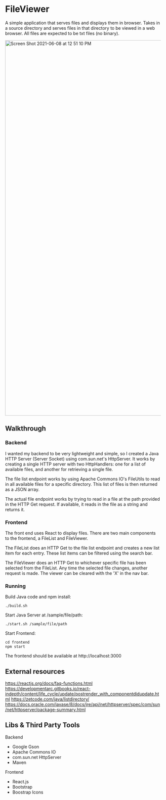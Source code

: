 # FileViewer

A simple application that serves files and displays them in browser. Takes in a source directory and serves files in that directory to be viewed in a web browser. All files are expected to be txt files (no binary).

<img width="1214" alt="Screen Shot 2021-06-08 at 12 51 10 PM" src="https://user-images.githubusercontent.com/42654771/121227548-afae1c80-c859-11eb-9785-5617786d4c7d.png">

## Walkthrough
### Backend
I wanted my backend to be very lightweight and simple, so I created a Java HTTP Server (Server Socket) using com.sun.net's HttpServer. It works by creating a single HTTP server with two HttpHandlers: one for a list of available files, and another for retrieving a single file. 

The file list endpoint works by using Apache Commons IO's FileUtils to read in all available files for a specific directory. This list of files is then returned as a JSON array.

The actual file endpoint works by trying to read in a file at the path provided in the  HTTP Get request. If available, it reads in the file as a string and returns it.
### Frontend
The front end uses React to display files. There are two main components to the frontend, a FileList and FileViewer.

The FileList does an HTTP Get to the file list endpoint and creates a new list item for each entry. These list items can be filtered using the search bar.

The FileViewer does an HTTP Get to whichever specific file has been selected from the FileList.  Any time the selected file changes, another request is made. The viewer can be cleared with the 'X' in the nav bar.
### Running
Build Java code and npm install:

	./build.sh

Start Java Server at /sample/file/path:

	./start.sh /sample/file/path

Start Frontend:

	cd frontend
	npm start

The frontend should be available at http://localhost:3000
## External resources
https://reactjs.org/docs/faq-functions.html
https://developmentarc.gitbooks.io/react-indepth/content/life_cycle/update/postrender_with_componentdidupdate.html
https://zetcode.com/java/listdirectory/
https://docs.oracle.com/javase/8/docs/jre/api/net/httpserver/spec/com/sun/net/httpserver/package-summary.html

## Libs & Third Party Tools

Backend
 - Google Gson
 - Apache Commons IO
 - com.sun.net HttpServer
 - Maven

Frontend
 - React.js
 - Bootstrap
 - Boostrap Icons

